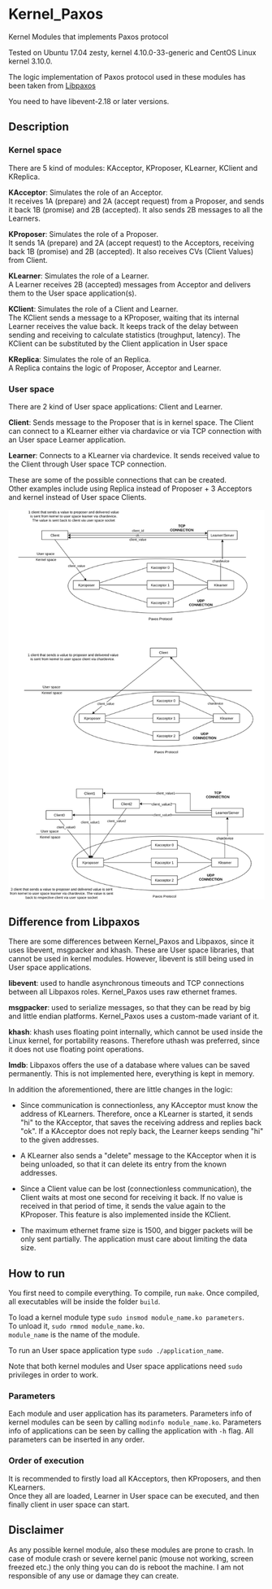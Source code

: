 # Kernel_Paxos
Kernel Modules that implements Paxos protocol

Tested on Ubuntu 17.04 zesty, kernel 4.10.0-33-generic and CentOS Linux kernel 3.10.0.

The logic implementation of Paxos protocol used in these modules has been taken from [Libpaxos](http://libpaxos.sourceforge.net/)

You need to have libevent-2.18 or later versions.

## Description
### Kernel space
There are 5 kind of modules: KAcceptor, KProposer, KLearner, KClient and KReplica.

<b>KAcceptor</b>: Simulates the role of an Acceptor. <br>
It receives 1A (prepare) and 2A (accept request) from a Proposer, and sends it back 1B (promise) and 2B (accepted). It also sends 2B messages to all the Learners.

<b>KProposer</b>: Simulates the role of a Proposer. <br>
It sends 1A (prepare) and 2A (accept request) to the Acceptors, receiving back 1B (promise) and 2B (accepted). It also receives CVs (Client Values) from Client.

<b>KLearner</b>: Simulates the role of a Learner. <br>
A Learner receives 2B (accepted) messages from Acceptor and delivers them to the User space application(s).

<b>KClient</b>: Simulates the role of a Client and Learner. <br>
 The KClient sends a message to a KProposer, waiting that its internal Learner receives the value back. It keeps track of the delay between sending and receiving to calculate statistics (troughput, latency). The KClient can be substituted by the Client application in User space

<b>KReplica</b>: Simulates the role of an Replica.<br>
 A Replica contains the logic of Proposer, Acceptor and Learner.

### User space

There are 2 kind of User space applications: Client and Learner.

<b> Client</b>: Sends message to the Proposer that is in kernel space. The Client can connect to a KLearner either via chardavice or via TCP connection with an User space Learner application.

<b> Learner</b>: Connects to a KLearner via chardevice. It sends received value to the Client through User space TCP connection.

These are some of the possible connections that can be created.<br>
Other examples include using Replica instead of Proposer + 3 Acceptors and kernel instead of User space Clients.<br><br>
![Paxos_images.png](./.images/Paxos_images.png)

## Difference from Libpaxos

There are some differences between Kernel_Paxos and Libpaxos, since it uses libevent, msgpacker and khash.
These are User space libraries, that cannot be used in kernel modules. However, libevent is still being used in User space applications.

<b> libevent</b>: used to handle asynchronous timeouts and TCP connections between all Libpaxos roles. Kernel_Paxos uses raw ethernet frames.

<b> msgpacker</b>: used to serialize messages, so that they can be read by big and little endian platforms. Kernel_Paxos uses a custom-made variant of it.

<b> khash</b>: khash uses floating point internally, which cannot be used inside the Linux kernel, for portability reasons. Therefore uthash was preferred, since it does not use floating point operations.

<b>lmdb</b>: Libpaxos offers the use of a database where values can be saved permanently. This is not implemented here, everything is kept in memory.

In addition the aforementioned, there are little changes in the logic:
- Since communication is connectionless, any KAcceptor must know the address of KLearners. Therefore, once a KLearner is started, it sends "hi" to the KAcceptor, that saves the receiving address and replies back "ok". If a KAcceptor does not reply back, the Learner keeps sending "hi" to the given addresses.

- A KLearner also sends a "delete" message to the KAcceptor when it is being unloaded, so that it can delete its entry from the known addresses.

- Since a Client value can be lost (connectionless communication), the Client waits at most one second for receiving it back. If no value is received in that period of time, it sends the value again to the KProposer. This feature is also implemented inside the KClient.


- The maximum ethernet frame size is 1500, and bigger packets will be only sent partially. The application must care about limiting the data size.


## How to run

You first need to compile everything. To compile, run `make`. Once compiled, all executables will be inside the folder `build`.

To load a kernel module type `sudo insmod module_name.ko parameters`. <br>
To unload it, `sudo rmmod module_name.ko`. <br>
`module_name` is the name of the module.

To run an User space application type `sudo ./application_name`.

Note that both kernel modules and User space applications need `sudo` privileges in order to work.

### Parameters

Each module and user application has its parameters. Parameters info of kernel modules can be seen by calling `modinfo module_name.ko`. Parameters info of applications can be seen by calling the application with `-h` flag. All parameters can be inserted in any order.

### Order of execution

It is recommended to firstly load all KAcceptors, then KProposers, and then KLearners.<br>
Once they all are loaded, Learner in User space can be executed, and then finally client in user space can start. <br>


## Disclaimer

As any possible kernel module, also these modules are prone to crash.
 In case of module crash or severe kernel panic (mouse not working, screen freezed etc.) the only thing you can do is reboot the machine. I am not responsible of any use or damage they can create.  
